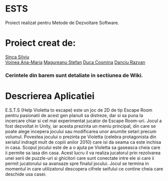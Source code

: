 # ESTS

Proiect realizat pentru Metode de Dezvoltare Software.

# Proiect creat de: 
[Sinca Silviu](https://github.com/silviusinca) <br>
[Voinea Ana-Maria](https://github.com/Moozey)
[Magureanu Stefan](https://github.com/StefanMagureanu25)
[Duca Cosmina]()
[Danciu Razvan](https://github.com/RazvanDanciu28)



### Cerintele din barem sunt detaliate in sectiunea de Wiki.

# Descrierea Aplicatiei
E.S.T.S (Help Violetta to escape) este un joc de 2D de tip Escape Room pentru pasionatii de acest gen planuit sa distreze, dar si sa puna la incercare chiar si cel mai experimentat jucator de Escape Room-uri.
		Jocul a fost dezvoltat in Unity, iar acesta prezinta un meniu principal, din care se poate alege incepera jocului sau modificarea unor anumite setari precum volumul.
		Povestea jocului o prezinta pe Violetta (celebra protagonista din serialul indragit mult de copiii anilor 2010) care isi da seama ca este inchisa in casa. Scopul jocului este de a o ajuta pe Violetta sa gaseasca cheia care ii permite sa iasa din casa. Acest lucru il va realiza jucatorul prin rezolvarea unei serii de puzzle-uri si ghicitori care sunt conectate intre ele si care ii permit jucatorului sa avansaze spre finalul jocului.
		Jocul se termina in momentul in care utilizatorul descopera cifrele seifului ce contine cheia care deschide usa casei.
		
	
